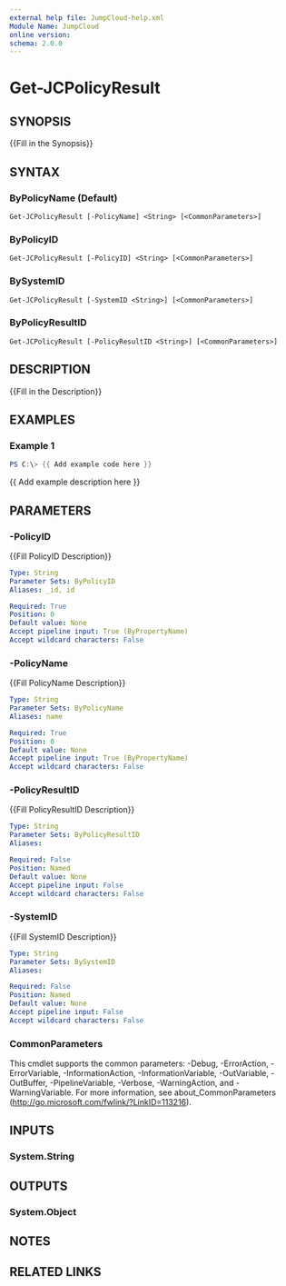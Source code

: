 ```yaml
---
external help file: JumpCloud-help.xml
Module Name: JumpCloud
online version:
schema: 2.0.0
---
```


# Get-JCPolicyResult

## SYNOPSIS
{{Fill in the Synopsis}}

## SYNTAX

### ByPolicyName (Default)
```
Get-JCPolicyResult [-PolicyName] <String> [<CommonParameters>]
```

### ByPolicyID
```
Get-JCPolicyResult [-PolicyID] <String> [<CommonParameters>]
```

### BySystemID
```
Get-JCPolicyResult [-SystemID <String>] [<CommonParameters>]
```

### ByPolicyResultID
```
Get-JCPolicyResult [-PolicyResultID <String>] [<CommonParameters>]
```

## DESCRIPTION
{{Fill in the Description}}

## EXAMPLES

### Example 1
```powershell
PS C:\> {{ Add example code here }}
```

{{ Add example description here }}

## PARAMETERS

### -PolicyID
{{Fill PolicyID Description}}

```yaml
Type: String
Parameter Sets: ByPolicyID
Aliases: _id, id

Required: True
Position: 0
Default value: None
Accept pipeline input: True (ByPropertyName)
Accept wildcard characters: False
```

### -PolicyName
{{Fill PolicyName Description}}

```yaml
Type: String
Parameter Sets: ByPolicyName
Aliases: name

Required: True
Position: 0
Default value: None
Accept pipeline input: True (ByPropertyName)
Accept wildcard characters: False
```

### -PolicyResultID
{{Fill PolicyResultID Description}}

```yaml
Type: String
Parameter Sets: ByPolicyResultID
Aliases:

Required: False
Position: Named
Default value: None
Accept pipeline input: False
Accept wildcard characters: False
```

### -SystemID
{{Fill SystemID Description}}

```yaml
Type: String
Parameter Sets: BySystemID
Aliases:

Required: False
Position: Named
Default value: None
Accept pipeline input: False
Accept wildcard characters: False
```

### CommonParameters
This cmdlet supports the common parameters: -Debug, -ErrorAction, -ErrorVariable, -InformationAction, -InformationVariable, -OutVariable, -OutBuffer, -PipelineVariable, -Verbose, -WarningAction, and -WarningVariable.
For more information, see about_CommonParameters (http://go.microsoft.com/fwlink/?LinkID=113216).

## INPUTS

### System.String


## OUTPUTS

### System.Object

## NOTES

## RELATED LINKS
